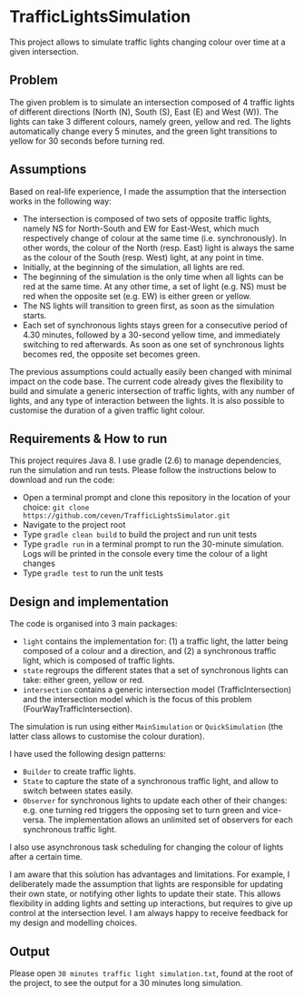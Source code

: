 # TrafficLightsSimulation
This project allows to simulate traffic lights changing colour over time at a given intersection. 

## Problem
The given problem is to simulate an intersection composed of 4 traffic lights of different directions (North (N), South (S), East (E) and West (W)). The lights can take 3 different colours, namely green, yellow and red. The lights automatically change every 5 minutes, and the green light transitions to yellow for 30 seconds before turning red.

## Assumptions
Based on real-life experience, I made the assumption that the intersection works in the following way:

 - The intersection is composed of two sets of opposite traffic lights, namely NS for North-South and EW for East-West, which much respectively change of colour at the same time (i.e. synchronously). In other words, the colour of the North (resp. East) light is always the same as the colour of the South (resp. West) light, at any point in time.
 - Initially, at the beginning of the simulation, all lights are red. 
 - The beginning of the simulation is the only time when all lights can be red at the same time. At any other time, a set of light (e.g. NS) must be red when the opposite set (e.g. EW) is either green or yellow.
 - The NS lights will transition to green first, as soon as the simulation starts.
 - Each set of synchronous lights stays green for a consecutive period of 4.30 minutes, followed by a 30-second yellow time, and immediately switching to red afterwards. As soon as one set of synchronous lights becomes red, the opposite set becomes green.

The previous assumptions could actually easily been changed with minimal impact on the code base. The current code already gives the flexibility to build and simulate a generic intersection of traffic lights, with any number of lights, and any type of interaction between the lights. It is also possible to customise the duration of a given traffic light colour.

## Requirements & How to run
This project requires Java 8. I use gradle (2.6) to manage dependencies, run the simulation and run tests. Please follow the instructions below to download and run the code:

 - Open a terminal prompt and clone this repository in the location of your choice: ```git clone https://github.com/ceven/TrafficLightsSimulator.git```
 - Navigate to the project root
 - Type ```gradle clean build``` to build the project and run unit tests
 - Type ```gradle run``` in a terminal prompt to run the 30-minute simulation. Logs will be printed in the console every time the colour of a light changes
 - Type ```gradle test``` to run the unit tests

## Design and implementation
The code is organised into 3 main packages:

 - ```light``` contains the implementation for: (1) a traffic light, the latter being composed of a colour and a direction, and (2) a synchronous traffic light, which is composed of traffic lights.
 - `state` regroups the different states that a set of synchronous lights can take: either green, yellow or red.
 - `intersection` contains a generic intersection model (TrafficIntersection) and the intersection model which is the focus of this problem (FourWayTrafficIntersection).

The simulation is run using either `MainSimulation` or `QuickSimulation` (the latter class allows to customise the colour duration).

I have used the following design patterns:
 - `Builder` to create traffic lights.
 - `State` to capture the state of a synchronous traffic light, and allow to switch between states easily.
 - `Observer` for synchronous lights to update each other of their changes: e.g. one turning red triggers the opposing set to turn green and vice-versa. The implementation allows an unlimited set of observers for each synchronous traffic light.

I also use asynchronous task scheduling for changing the colour of lights after a certain time.

I am aware that this solution has advantages and limitations. For example, I deliberately made the assumption that lights are responsible for updating their own state, or notifying other lights to update their state. This allows flexibility in adding lights and setting up interactions, but requires to give up control at the intersection level. I am always happy to receive feedback for my design and modelling choices.

## Output

Please open `30 minutes traffic light simulation.txt`, found at the root of the project, to see the output for a 30 minutes long simulation.